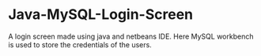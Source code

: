 # Java-MySQL-Login-Screen
A login screen made using java and netbeans IDE. Here MySQL workbench is used to store the credentials of the users.
